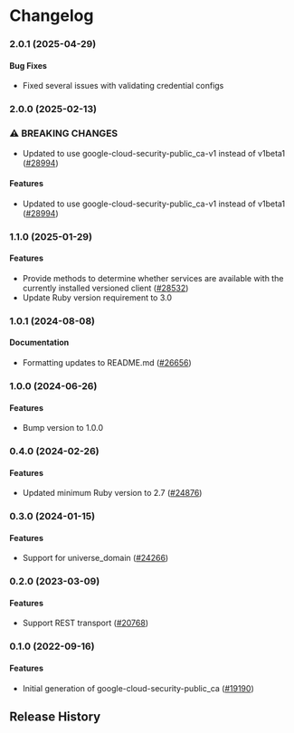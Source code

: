# Changelog

### 2.0.1 (2025-04-29)

#### Bug Fixes

* Fixed several issues with validating credential configs 

### 2.0.0 (2025-02-13)

### ⚠ BREAKING CHANGES

* Updated to use google-cloud-security-public_ca-v1 instead of v1beta1 ([#28994](https://github.com/googleapis/google-cloud-ruby/issues/28994))

#### Features

* Updated to use google-cloud-security-public_ca-v1 instead of v1beta1 ([#28994](https://github.com/googleapis/google-cloud-ruby/issues/28994)) 

### 1.1.0 (2025-01-29)

#### Features

* Provide methods to determine whether services are available with the currently installed versioned client ([#28532](https://github.com/googleapis/google-cloud-ruby/issues/28532)) 
* Update Ruby version requirement to 3.0 

### 1.0.1 (2024-08-08)

#### Documentation

* Formatting updates to README.md ([#26656](https://github.com/googleapis/google-cloud-ruby/issues/26656)) 

### 1.0.0 (2024-06-26)

#### Features

* Bump version to 1.0.0 

### 0.4.0 (2024-02-26)

#### Features

* Updated minimum Ruby version to 2.7 ([#24876](https://github.com/googleapis/google-cloud-ruby/issues/24876)) 

### 0.3.0 (2024-01-15)

#### Features

* Support for universe_domain ([#24266](https://github.com/googleapis/google-cloud-ruby/issues/24266)) 

### 0.2.0 (2023-03-09)

#### Features

* Support REST transport ([#20768](https://github.com/googleapis/google-cloud-ruby/issues/20768)) 

### 0.1.0 (2022-09-16)

#### Features

* Initial generation of google-cloud-security-public_ca ([#19190](https://github.com/googleapis/google-cloud-ruby/issues/19190)) 

## Release History
